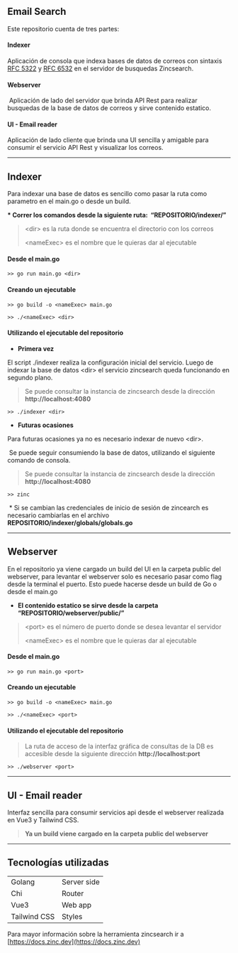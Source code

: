 ## Email Search

Este repositorio cuenta de tres partes:

#### **Indexer**

Aplicación de consola que indexa bases de datos de correos con sintaxis [RFC 5322](https://rfc-editor.org/rfc/rfc5322.html) y [RFC 6532](https://rfc-editor.org/rfc/rfc6532.html) en el servidor de busquedas Zincsearch. 

#### **Webserver**

 Aplicación de lado del servidor que brinda API Rest para realizar busquedas de la base de datos de correos y sirve contenido estatico.

#### **UI - Email reader**

Aplicación de lado cliente que brinda una UI sencilla y amigable para consumir el servicio API Rest y visualizar los correos.

---

## Indexer

Para indexar una base de datos es sencillo como pasar la ruta como parametro en el main.go o desde un build.

**\* Correr los comandos desde la siguiente ruta:  “REPOSITORIO/indexer/”**

> \<dir> es la ruta donde se encuentra el directorio con los correos
> 
> \<nameExec> es el nombre que le quieras dar al ejecutable

#### Desde el main.go

```plaintext
>> go run main.go <dir>
```

#### Creando un ejecutable

```plaintext
>> go build -o <nameExec> main.go

>> ./<nameExec> <dir>
```

#### Utilizando el ejecutable del repositorio

*   **Primera vez**

El script ./indexer realiza la configuración inicial del servicio. Luego de indexar la base de datos \<dir> el servicio zincsearch queda funcionando en segundo plano.

> Se puede consultar la instancia de zincsearch desde la dirección **http://localhost:4080**

```plaintext
>> ./indexer <dir>
```

*   **Futuras ocasiones**

Para futuras ocasiones ya no es necesario indexar de nuevo \<dir>.

 Se puede seguir consumiendo la base de datos, utilizando el siguiente comando de consola.

> Se puede consultar la instancia de zincsearch desde la dirección **http://localhost:4080**

```plaintext
>> zinc
```

 \* Si se cambian las credenciales de inicio de sesión de zincearch es necesario cambiarlas en el archivo **REPOSITORIO/indexer/globals/globals.go**

---

## Webserver

En el repositorio ya viene cargado un build del UI en la carpeta public del webserver, para levantar el webserver solo es necesario pasar como flag desde la terminal el puerto. Esto puede hacerse desde un build de Go o desde el main.go

*   **El contenido estatico se sirve desde la carpeta “REPOSITORIO/webserver/public/”**

> \<port> es el número de puerto donde se desea levantar el servidor
> 
> \<nameExec> es el nombre que le quieras dar al ejecutable

#### Desde el main.go

```plaintext
>> go run main.go <port>
```

#### Creando un ejecutable

```plaintext
>> go build -o <nameExec> main.go

>> ./<nameExec> <port>
```

#### Utilizando el ejecutable del repositorio

> La ruta de acceso de la interfaz gráfica de consultas de la DB es accesible desde la siguiente dirección **http://localhost:port**

```plaintext
>> ./webserver <port>
```

---

## UI - Email reader

Interfaz sencilla para consumir servicios api desde el webserver realizada en Vue3 y Tailwind CSS. 

> **Ya un build viene cargado en la carpeta public del webserver**

---

## Tecnologías utilizadas

<table><tbody><tr><td>Golang</td><td>Server side</td></tr><tr><td>Chi</td><td>Router</td></tr><tr><td>Vue3</td><td>Web app</td></tr><tr><td>Tailwind CSS</td><td>Styles</td></tr></tbody></table>

Para mayor información sobre la herramienta zincsearch ir a [https://docs.zinc.dev](https://docs.zinc.dev)